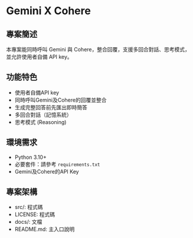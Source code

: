 # Gemini X Cohere

## 專案簡述
本專案能同時呼叫 Gemini 與 Cohere，整合回覆，支援多回合對話、思考模式，並允許使用者自備 API key。

## 功能特色
- 使用者自備API key
- 同時呼叫Gemini及Cohere的回覆並整合
- 生成完整回答前先匯出即時簡答
- 多回合對話（記憶系統）
- 思考模式 (Reasoning)

## 環境需求
- Python 3.10+
- 必要套件：請參考 `requirements.txt`
- Gemini及Cohere的API Key

## 專案架構
- src/: 程式碼
- LICENSE: 程式碼
- docs/: 文檔
- README.md: 主入口說明